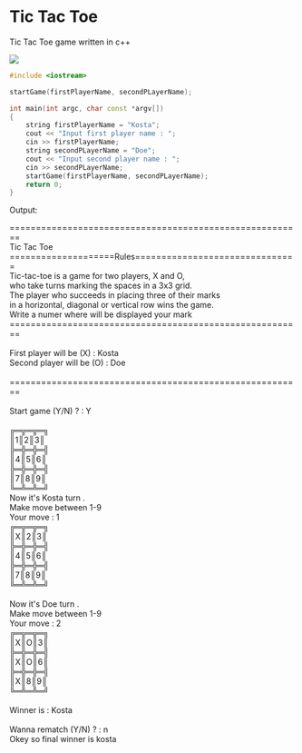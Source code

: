 # Tic Tac Toe 
Tic Tac Toe game written in c++ <br>

<img src="https://simo.sh/tic-tac-toe-draw.gif">

```cpp
#include <iostream>

startGame(firstPlayerName, secondPLayerName);

int main(int argc, char const *argv[])
{
    string firstPlayerName = "Kosta";
    cout << "Input first player name : ";
    cin >> firstPlayerName;
    string secondPLayerName = "Doe";
    cout << "Input second player name : ";
    cin >> secondPLayerName;
    startGame(firstPlayerName, secondPLayerName);
    return 0;
}

```
<p> Output: </p>
======================================================== <br>
             Tic         Tac     Toe        <br>
====================Rules===============================   <br>
Tic-tac-toe is a game for two players, X and O, <br>
who take turns marking the spaces in a 3x3 grid.   <br>    
The player who succeeds in placing three of their marks  <br>
in a horizontal, diagonal or vertical row wins the game. <br>
Write a numer where will be displayed your mark <br>
======================================================== <br>
<br> 
First player will be (X) : Kosta <br>
Second player will be (O) : Doe <br>
<br>
========================================================<br>
<br>
Start game (Y/N) ? : Y<br>
<br>
╔═╦═╦═╗ <br>
║1║2║3║ <br>
╠═╬═╬═╣ <br>
║4║5║6║ <br>
╠═╬═╬═╣ <br>
║7║8║9║ <br>
╚═╩═╩═╝ <br>
Now it's Kosta turn . <br>
Make move between 1-9 <br>
Your move : 1 <br>
╔═╦═╦═╗ <br>
║X║2║3║ <br>
╠═╬═╬═╣ <br>
║4║5║6║ <br>
╠═╬═╬═╣ <br>
║7║8║9║ <br>
╚═╩═╩═╝ <br>
<br>
Now it's Doe turn . <br>
Make move between 1-9 <br>
Your move : 2 <br>
╔═╦═╦═╗ <br>
║X║O║3║ <br>
╠═╬═╬═╣ <br>
║X║O║6║ <br>
╠═╬═╬═╣ <br>
║X║8║9║ <br>
╚═╩═╩═╝ <br>
<br>
Winner is : Kosta <br>
<br>
Wanna rematch (Y/N) ? : n <br>
Okey so final winner is kosta <br>
